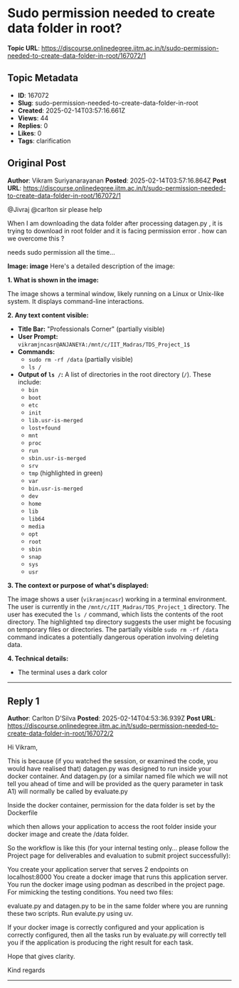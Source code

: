 # Sudo permission needed to create data folder in root?

**Topic URL**: https://discourse.onlinedegree.iitm.ac.in/t/sudo-permission-needed-to-create-data-folder-in-root/167072/1

## Topic Metadata
- **ID**: 167072
- **Slug**: sudo-permission-needed-to-create-data-folder-in-root
- **Created**: 2025-02-14T03:57:16.661Z
- **Views**: 44
- **Replies**: 0
- **Likes**: 0
- **Tags**: clarification

## Original Post
**Author**: Vikram Suriyanarayanan
**Posted**: 2025-02-14T03:57:16.864Z
**Post URL**: https://discourse.onlinedegree.iitm.ac.in/t/sudo-permission-needed-to-create-data-folder-in-root/167072/1

@Jivraj @carlton sir please help

When I am downloading the data folder after processing datagen.py , it is trying to download in root folder and it is facing permission error . how can we overcome this ?

needs sudo permission all the time…

**Image: image**
Here's a detailed description of the image:

**1. What is shown in the image:**

The image shows a terminal window, likely running on a Linux or Unix-like system. It displays command-line interactions.

**2. Any text content visible:**

*   **Title Bar:** "Professionals Corner" (partially visible)
*   **User Prompt:** `vikramjncasr@ANJANEYA:/mnt/c/IIT_Madras/TDS_Project_1$`
*   **Commands:**
    *   `sudo rm -rf /data` (partially visible)
    *   `ls /`
*   **Output of `ls /`:** A list of directories in the root directory (`/`). These include:
    *   `bin`
    *   `boot`
    *   `etc`
    *   `init`
    *   `lib.usr-is-merged`
    *   `lost+found`
    *   `mnt`
    *   `proc`
    *   `run`
    *   `sbin.usr-is-merged`
    *   `srv`
    *   `tmp` (highlighted in green)
    *   `var`
    *   `bin.usr-is-merged`
    *   `dev`
    *   `home`
    *   `lib`
    *   `lib64`
    *   `media`
    *   `opt`
    *   `root`
    *   `sbin`
    *   `snap`
    *   `sys`
    *   `usr`

**3. The context or purpose of what's displayed:**

The image shows a user (`vikramjncasr`) working in a terminal environment. The user is currently in the `/mnt/c/IIT_Madras/TDS_Project_1` directory. The user has executed the `ls /` command, which lists the contents of the root directory. The highlighted `tmp` directory suggests the user might be focusing on temporary files or directories. The partially visible `sudo rm -rf /data` command indicates a potentially dangerous operation involving deleting data.

**4. Technical details:**

*   The terminal uses a dark color

---

## Reply 1
**Author**: Carlton D'Silva
**Posted**: 2025-02-14T04:53:36.939Z
**Post URL**: https://discourse.onlinedegree.iitm.ac.in/t/sudo-permission-needed-to-create-data-folder-in-root/167072/2

Hi Vikram,

This is because (if you watched the session, or examined the code, you would have realised that) datagen.py was designed to run inside your docker container. And datagen.py (or a similar named file which we will not tell you ahead of time and will be provided as the query parameter in task A1) will normally be called by evaluate.py

Inside the docker container, permission for the data folder is set by the Dockerfile

which then allows your application to access the root folder inside your docker image and create the /data folder.

So the workflow is like this (for your internal testing only… please follow the Project page for deliverables and evaluation to submit project successfully):

You create your application server that serves 2 endpoints on localhost:8000
You create a docker image that runs this application server.
You run the docker image using podman as described in the project page.
For mimicking the testing conditions. You need two files:

evaluate.py and datagen.py to be in the same folder where you are running these two scripts.
Run evalute.py using uv.

If your docker image is correctly configured and your application is correctly configured, then all the tasks run by evaluate.py will correctly tell you if the application is producing the right result for each task.

Hope that gives clarity.

Kind regards

---
